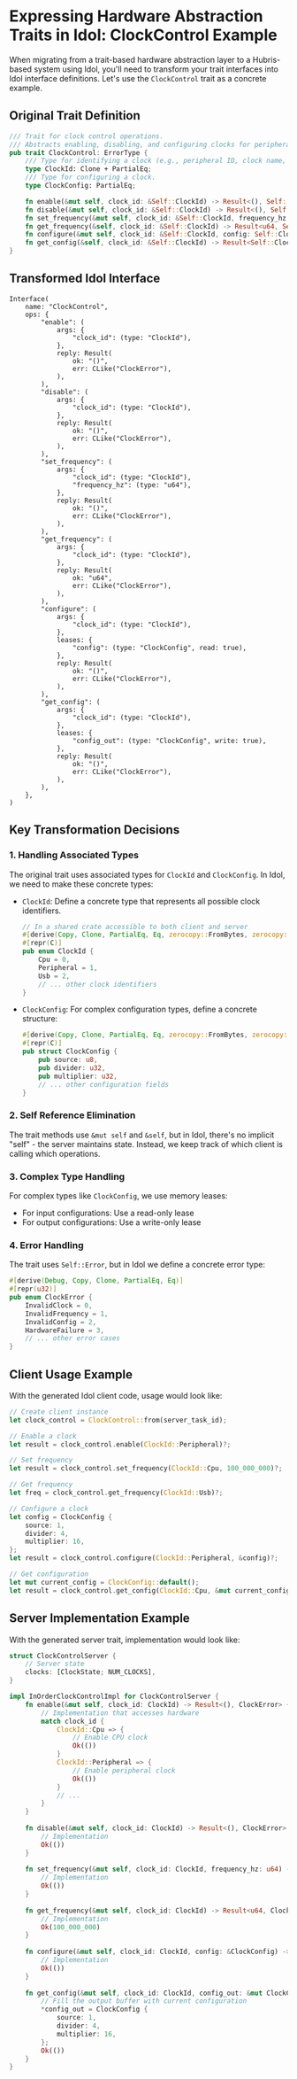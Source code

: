 # Expressing Hardware Abstraction Traits in Idol: ClockControl Example

When migrating from a trait-based hardware abstraction layer to a Hubris-based system using Idol, you'll need to transform your trait interfaces into Idol interface definitions. Let's use the `ClockControl` trait as a concrete example.

## Original Trait Definition

```rust
/// Trait for clock control operations.
/// Abstracts enabling, disabling, and configuring clocks for peripherals or system components.
pub trait ClockControl: ErrorType {
    /// Type for identifying a clock (e.g., peripheral ID, clock name, or register offset).
    type ClockId: Clone + PartialEq;
    /// Type for configuring a clock.
    type ClockConfig: PartialEq;

    fn enable(&mut self, clock_id: &Self::ClockId) -> Result<(), Self::Error>;
    fn disable(&mut self, clock_id: &Self::ClockId) -> Result<(), Self::Error>;
    fn set_frequency(&mut self, clock_id: &Self::ClockId, frequency_hz: u64) -> Result<(), Self::Error>;
    fn get_frequency(&self, clock_id: &Self::ClockId) -> Result<u64, Self::Error>;
    fn configure(&mut self, clock_id: &Self::ClockId, config: Self::ClockConfig) -> Result<(), Self::Error>;
    fn get_config(&self, clock_id: &Self::ClockId) -> Result<Self::ClockConfig, Self::Error>;
}
```

## Transformed Idol Interface

```ron
Interface(
    name: "ClockControl",
    ops: {
        "enable": (
            args: {
                "clock_id": (type: "ClockId"),
            },
            reply: Result(
                ok: "()",
                err: CLike("ClockError"),
            ),
        ),
        "disable": (
            args: {
                "clock_id": (type: "ClockId"),
            },
            reply: Result(
                ok: "()",
                err: CLike("ClockError"),
            ),
        ),
        "set_frequency": (
            args: {
                "clock_id": (type: "ClockId"),
                "frequency_hz": (type: "u64"),
            },
            reply: Result(
                ok: "()",
                err: CLike("ClockError"),
            ),
        ),
        "get_frequency": (
            args: {
                "clock_id": (type: "ClockId"),
            },
            reply: Result(
                ok: "u64",
                err: CLike("ClockError"),
            ),
        ),
        "configure": (
            args: {
                "clock_id": (type: "ClockId"),
            },
            leases: {
                "config": (type: "ClockConfig", read: true),
            },
            reply: Result(
                ok: "()",
                err: CLike("ClockError"),
            ),
        ),
        "get_config": (
            args: {
                "clock_id": (type: "ClockId"),
            },
            leases: {
                "config_out": (type: "ClockConfig", write: true),
            },
            reply: Result(
                ok: "()",
                err: CLike("ClockError"),
            ),
        ),
    },
)
```

## Key Transformation Decisions

### 1. Handling Associated Types

The original trait uses associated types for `ClockId` and `ClockConfig`. In Idol, we need to make these concrete types:

- `ClockId`: Define a concrete type that represents all possible clock identifiers.
  ```rust
  // In a shared crate accessible to both client and server
  #[derive(Copy, Clone, PartialEq, Eq, zerocopy::FromBytes, zerocopy::AsBytes)]
  #[repr(C)]
  pub enum ClockId {
      Cpu = 0,
      Peripheral = 1,
      Usb = 2,
      // ... other clock identifiers
  }
  ```

- `ClockConfig`: For complex configuration types, define a concrete structure:
  ```rust
  #[derive(Copy, Clone, PartialEq, Eq, zerocopy::FromBytes, zerocopy::AsBytes)]
  #[repr(C)]
  pub struct ClockConfig {
      pub source: u8,
      pub divider: u32,
      pub multiplier: u32,
      // ... other configuration fields
  }
  ```

### 2. Self Reference Elimination

The trait methods use `&mut self` and `&self`, but in Idol, there's no implicit "self" - the server maintains state. Instead, we keep track of which client is calling which operations.

### 3. Complex Type Handling

For complex types like `ClockConfig`, we use memory leases:
- For input configurations: Use a read-only lease
- For output configurations: Use a write-only lease

### 4. Error Handling

The trait uses `Self::Error`, but in Idol we define a concrete error type:
```rust
#[derive(Debug, Copy, Clone, PartialEq, Eq)]
#[repr(u32)]
pub enum ClockError {
    InvalidClock = 0,
    InvalidFrequency = 1,
    InvalidConfig = 2,
    HardwareFailure = 3,
    // ... other error cases
}
```

## Client Usage Example

With the generated Idol client code, usage would look like:

```rust
// Create client instance
let clock_control = ClockControl::from(server_task_id);

// Enable a clock
let result = clock_control.enable(ClockId::Peripheral)?;

// Set frequency
let result = clock_control.set_frequency(ClockId::Cpu, 100_000_000)?;

// Get frequency
let freq = clock_control.get_frequency(ClockId::Usb)?;

// Configure a clock
let config = ClockConfig {
    source: 1,
    divider: 4,
    multiplier: 16,
};
let result = clock_control.configure(ClockId::Peripheral, &config)?;

// Get configuration
let mut current_config = ClockConfig::default();
let result = clock_control.get_config(ClockId::Cpu, &mut current_config)?;
```

## Server Implementation Example

With the generated server trait, implementation would look like:

```rust
struct ClockControlServer {
    // Server state
    clocks: [ClockState; NUM_CLOCKS],
}

impl InOrderClockControlImpl for ClockControlServer {
    fn enable(&mut self, clock_id: ClockId) -> Result<(), ClockError> {
        // Implementation that accesses hardware
        match clock_id {
            ClockId::Cpu => {
                // Enable CPU clock
                Ok(())
            }
            ClockId::Peripheral => {
                // Enable peripheral clock
                Ok(())
            }
            // ...
        }
    }
    
    fn disable(&mut self, clock_id: ClockId) -> Result<(), ClockError> {
        // Implementation
        Ok(())
    }
    
    fn set_frequency(&mut self, clock_id: ClockId, frequency_hz: u64) -> Result<(), ClockError> {
        // Implementation
        Ok(())
    }
    
    fn get_frequency(&mut self, clock_id: ClockId) -> Result<u64, ClockError> {
        // Implementation
        Ok(100_000_000)
    }
    
    fn configure(&mut self, clock_id: ClockId, config: &ClockConfig) -> Result<(), ClockError> {
        // Implementation
        Ok(())
    }
    
    fn get_config(&mut self, clock_id: ClockId, config_out: &mut ClockConfig) -> Result<(), ClockError> {
        // Fill the output buffer with current configuration
        *config_out = ClockConfig {
            source: 1,
            divider: 4,
            multiplier: 16,
        };
        Ok(())
    }
}
